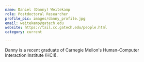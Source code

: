 ```yaml
---
name: Daniel (Danny) Weitekamp
role: Postdoctoral Researcher 
profile_pic: images/danny_profile.jpg
email: weitekamp@gatech.edu
website: https://tail.cc.gatech.edu/people.html
category: current

---
```


Danny is a recent graduate of Carnegie Mellon's Human-Computer Interaction Institute (HCII).
